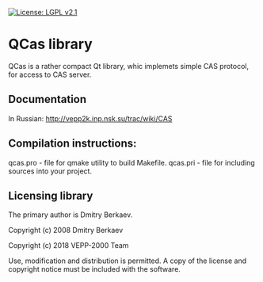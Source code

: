 [![License: LGPL v2.1](https://img.shields.io/badge/License-LGPL%20v2.1-blue.svg)](https://www.gnu.org/licenses/old-licenses/lgpl-2.1.en.html)

# QCas library

QCas is a rather compact Qt library, whic implemets simple CAS protocol, for access to CAS server.

## Documentation

In Russian: http://vepp2k.inp.nsk.su/trac/wiki/CAS

## Compilation instructions:

qcas.pro - file for qmake utility to build Makefile.
qcas.pri - file for including sources into your project.

## Licensing library

The primary author is Dmitry Berkaev.

Copyright (c) 2008 Dmitry Berkaev

Copyright (c) 2018 VEPP-2000 Team

Use, modification and distribution is permitted.
A copy of the license and copyright notice must be included with the software.
